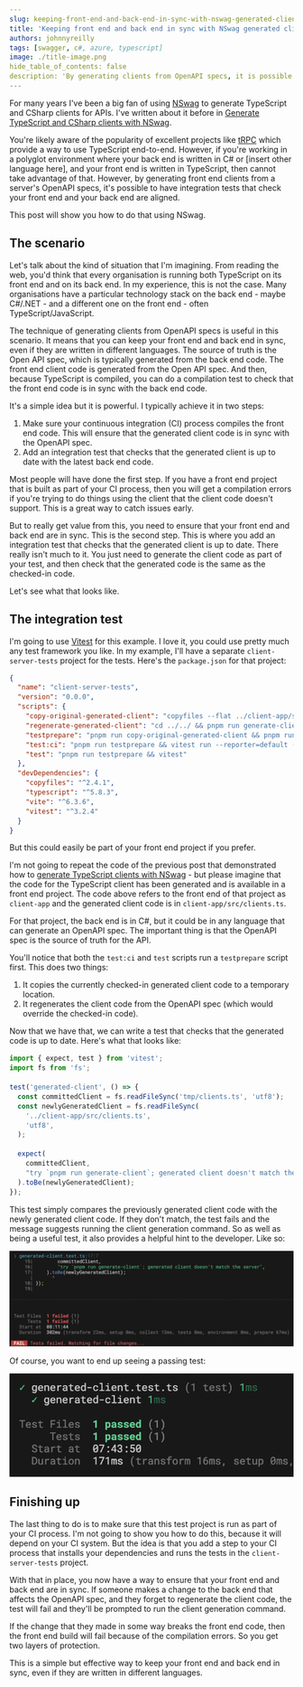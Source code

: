```yaml
---
slug: keeping-front-end-and-back-end-in-sync-with-nswag-generated-clients
title: 'Keeping front end and back end in sync with NSwag generated clients'
authors: johnnyreilly
tags: [swagger, c#, azure, typescript]
image: ./title-image.png
hide_table_of_contents: false
description: 'By generating clients from OpenAPI specs, it is possible to have integration tests that check your front end and your back end are aligned. This post will show you how to do that using NSwag.'
---
```


For many years I've been a big fan of using [NSwag](https://github.com/RicoSuter/NSwag) to generate TypeScript and CSharp clients for APIs. I've written about it before in [Generate TypeScript and CSharp clients with NSwag](../2021-03-06-generate-typescript-and-csharp-clients-with-nswag/index.md).

You're likely aware of the popularity of excellent projects like [tRPC](https://trpc.io/) which provide a way to use TypeScript end-to-end. However, if you're working in a polyglot environment where your back end is written in C# or [insert other language here], and your front end is written in TypeScript, then cannot take advantage of that. However, by generating front end clients from a server's OpenAPI specs, it's possible to have integration tests that check your front end and your back end are aligned.

This post will show you how to do that using NSwag.

<!--truncate-->

## The scenario

Let's talk about the kind of situation that I'm imagining. From reading the web, you'd think that every organisation is running both TypeScript on its front end and on its back end. In my experience, this is not the case. Many organisations have a particular technology stack on the back end - maybe C#/.NET - and a different one on the front end - often TypeScript/JavaScript.

The technique of generating clients from OpenAPI specs is useful in this scenario. It means that you can keep your front end and back end in sync, even if they are written in different languages. The source of truth is the Open API spec, which is typically generated from the back end code. The front end client code is generated from the Open API spec. And then, because TypeScript is compiled, you can do a compilation test to check that the front end code is in sync with the back end code.

It's a simple idea but it is powerful. I typically achieve it in two steps:

1. Make sure your continuous integration (CI) process compiles the front end code. This will ensure that the generated client code is in sync with the OpenAPI spec.
2. Add an integration test that checks that the generated client is up to date with the latest back end code.

Most people will have done the first step. If you have a front end project that is built as part of your CI process, then you will get a compilation errors if you're trying to do things using the client that the client code doesn't support. This is a great way to catch issues early.

But to really get value from this, you need to ensure that your front end and back end are in sync. This is the second step. This is where you add an integration test that checks that the generated client is up to date. There really isn't much to it. You just need to generate the client code as part of your test, and then check that the generated code is the same as the checked-in code.

Let's see what that looks like.

## The integration test

I'm going to use [Vitest](https://vitest.dev/) for this example. I love it, you could use pretty much any test framework you like. In my example, I'll have a separate `client-server-tests` project for the tests. Here's the `package.json` for that project:

```json
{
  "name": "client-server-tests",
  "version": "0.0.0",
  "scripts": {
    "copy-original-generated-client": "copyfiles --flat ../client-app/src/clients.ts tmp/",
    "regenerate-generated-client": "cd ../../ && pnpm run generate-client",
    "testprepare": "pnpm run copy-original-generated-client && pnpm run regenerate-generated-client",
    "test:ci": "pnpm run testprepare && vitest run --reporter=default --reporter=junit --outputFile=reports/junit.xml",
    "test": "pnpm run testprepare && vitest"
  },
  "devDependencies": {
    "copyfiles": "^2.4.1",
    "typescript": "^5.8.3",
    "vite": "^6.3.6",
    "vitest": "^3.2.4"
  }
}
```

But this could easily be part of your front end project if you prefer.

I'm not going to repeat the code of the previous post that demonstrated how to [generate TypeScript clients with NSwag](../2021-03-06-generate-typescript-and-csharp-clients-with-nswag/index.md) - but please imagine that the code for the TypeScript client has been generated and is available in a front end project. The code above refers to the front end of that project as `client-app` and the generated client code is in `client-app/src/clients.ts`.

For that project, the back end is in C#, but it could be in any language that can generate an OpenAPI spec. The important thing is that the OpenAPI spec is the source of truth for the API.

You'll notice that both the `test:ci` and `test` scripts run a `testprepare` script first. This does two things:

1. It copies the currently checked-in generated client code to a temporary location.
2. It regenerates the client code from the OpenAPI spec (which would override the checked-in code).

Now that we have that, we can write a test that checks that the generated code is up to date. Here's what that looks like:

```ts
import { expect, test } from 'vitest';
import fs from 'fs';

test('generated-client', () => {
  const committedClient = fs.readFileSync('tmp/clients.ts', 'utf8');
  const newlyGeneratedClient = fs.readFileSync(
    '../client-app/src/clients.ts',
    'utf8',
  );

  expect(
    committedClient,
    "try `pnpm run generate-client`; generated client doesn't match the server",
  ).toBe(newlyGeneratedClient);
});
```

This test simply compares the previously generated client code with the newly generated client code. If they don't match, the test fails and the message suggests running the client generation command. So as well as being a useful test, it also provides a helpful hint to the developer. Like so:

![screenshot of failing test](./screenshot-failing-test.png)

Of course, you want to end up seeing a passing test:

![screenshot of passing test](./screenshot-passing-test.png)

## Finishing up

The last thing to do is to make sure that this test project is run as part of your CI process. I'm not going to show you how to do this, because it will depend on your CI system. But the idea is that you add a step to your CI process that installs your dependencies and runs the tests in the `client-server-tests` project.

With that in place, you now have a way to ensure that your front end and back end are in sync. If someone makes a change to the back end that affects the OpenAPI spec, and they forget to regenerate the client code, the test will fail and they'll be prompted to run the client generation command.

If the change that they made in some way breaks the front end code, then the front end build will fail because of the compilation errors. So you get two layers of protection.

This is a simple but effective way to keep your front end and back end in sync, even if they are written in different languages.
